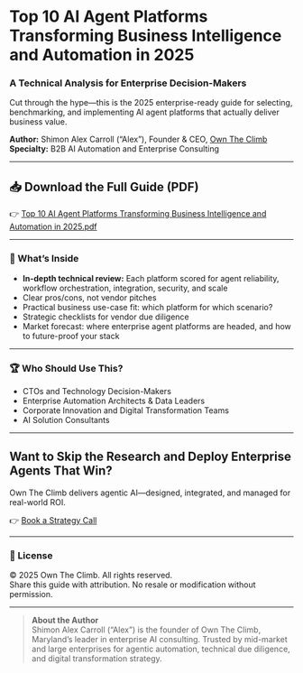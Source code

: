 # Top 10 AI Agent Platforms Transforming Business Intelligence and Automation in 2025

### A Technical Analysis for Enterprise Decision-Makers

Cut through the hype—this is the 2025 enterprise-ready guide for selecting, benchmarking, and implementing AI agent platforms that actually deliver business value.

**Author:** Shimon Alex Carroll (“Alex”), Founder & CEO, [Own The Climb](https://www.owntheclimb.com)  
**Specialty:** B2B AI Automation and Enterprise Consulting

---

## 📥 Download the Full Guide (PDF)

👉 [Top 10 AI Agent Platforms Transforming Business Intelligence and Automation in 2025.pdf](Top%2010%20AI%20Agent%20Platforms%20Transforming%20Business%20Intelligence%20and%20Automation%20in%202025.pdf)

---

### 🚀 What’s Inside

- **In-depth technical review:** Each platform scored for agent reliability, workflow orchestration, integration, security, and scale
- Clear pros/cons, not vendor pitches
- Practical business use-case fit: which platform for which scenario?
- Strategic checklists for vendor due diligence
- Market forecast: where enterprise agent platforms are headed, and how to future-proof your stack

---

### 🏆 Who Should Use This?

- CTOs and Technology Decision-Makers
- Enterprise Automation Architects & Data Leaders
- Corporate Innovation and Digital Transformation Teams
- AI Solution Consultants

---

## Want to Skip the Research and Deploy Enterprise Agents That Win?

Own The Climb delivers agentic AI—designed, integrated, and managed for real-world ROI.

👉 [Book a Strategy Call](https://owntheclimb.com/appointment)

---

### 🔗 License

© 2025 Own The Climb. All rights reserved.  
Share this guide with attribution. No resale or modification without permission.

---

> **About the Author**  
> Shimon Alex Carroll (“Alex”) is the founder of Own The Climb, Maryland’s leader in enterprise AI consulting. Trusted by mid-market and large enterprises for agentic automation, technical due diligence, and digital transformation strategy.

